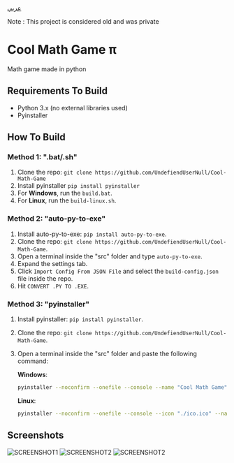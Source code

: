 <!-- Language: en -->
[عربي](https://github.com/UndefiendUserNull/Cool-Math-Game/tree/main/docs/ar)

Note : This project is considered old and was private

# Cool Math Game π

Math game made in python

## Requirements To Build

- Python 3.x (no external libraries used)
- Pyinstaller

## How To Build

### Method 1: ".bat/.sh"

1. Clone the repo: `git clone https://github.com/UndefiendUserNull/Cool-Math-Game`
2. Install pyinstaller `pip install pyinstaller`
3. For **Windows**, run the `build.bat`.
4. For **Linux**, run the `build-linux.sh`.

### Method 2: "auto-py-to-exe"

1. Install auto-py-to-exe: `pip install auto-py-to-exe`.
2. Clone the repo: `git clone https://github.com/UndefiendUserNull/Cool-Math-Game`.
3. Open a terminal inside the "src" folder and type `auto-py-to-exe`.
4. Expand the settings tab.
5. Click `Import Config From JSON File` and select the `build-config.json` file inside the repo.
6. Hit `CONVERT .PY TO .EXE`.

### Method 3: "pyinstaller"

1. Install pyinstaller: `pip install pyinstaller`.
2. Clone the repo: `git clone https://github.com/UndefiendUserNull/Cool-Math-Game`.
3. Open a terminal inside the "src" folder and paste the following command:

   **Windows**:

   ```bash
   pyinstaller --noconfirm --onefile --console --name "Cool Math Game" --add-data "colors.py;." --add-data "filesHandler.py;." --add-data "game.py;." --add-data "geometryGame.py;." --add-data "globals.py;." --add-data "main.py;." --add-data "utils.py;."  "src\main.py"
   ```

   **Linux**:

   ```bash
   pyinstaller --noconfirm --onefile --console --icon "./ico.ico" --name "Cool Math Game" --add-data "colors.py:." --add-data "filesHandler.py:." --add-data "game.py:." --add-data "geometryGame.py:." --add-data "globals.py:." --add-data "main.py:." --add-data "utils.py:." "main.py"
   ```

## Screenshots

![SCREENSHOT1](https://i.imgur.com/a7iSmvW.png?raw=true "Screenshot")
![SCREENSHOT2](https://i.imgur.com/ZQvIrIh.png?raw=true "Screenshot2")
![SCREENSHOT2](https://i.imgur.com/Agr8bJ3.png?raw=true "Screenshot3")
